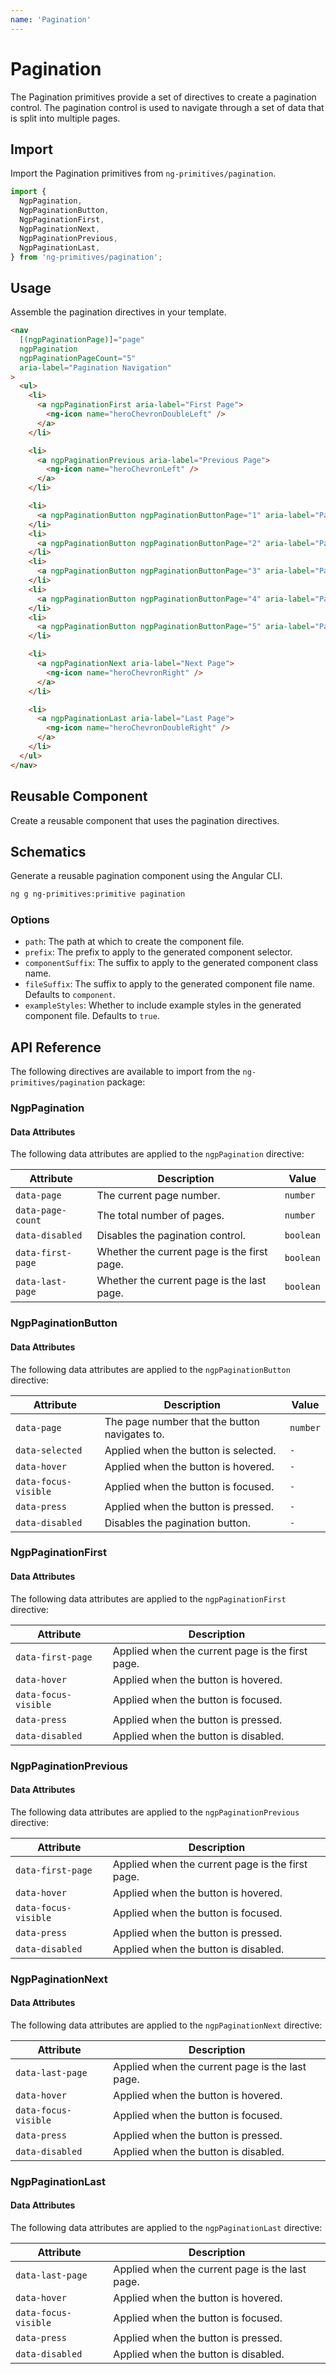 ```yaml
---
name: 'Pagination'
---
```


# Pagination

The Pagination primitives provide a set of directives to create a pagination control. The pagination control is used to navigate through a set of data that is split into multiple pages.

<docs-example name="pagination"></docs-example>

## Import

Import the Pagination primitives from `ng-primitives/pagination`.

```ts
import {
  NgpPagination,
  NgpPaginationButton,
  NgpPaginationFirst,
  NgpPaginationNext,
  NgpPaginationPrevious,
  NgpPaginationLast,
} from 'ng-primitives/pagination';
```

## Usage

Assemble the pagination directives in your template.

```html
<nav
  [(ngpPaginationPage)]="page"
  ngpPagination
  ngpPaginationPageCount="5"
  aria-label="Pagination Navigation"
>
  <ul>
    <li>
      <a ngpPaginationFirst aria-label="First Page">
        <ng-icon name="heroChevronDoubleLeft" />
      </a>
    </li>

    <li>
      <a ngpPaginationPrevious aria-label="Previous Page">
        <ng-icon name="heroChevronLeft" />
      </a>
    </li>

    <li>
      <a ngpPaginationButton ngpPaginationButtonPage="1" aria-label="Page 1">1</a>
    </li>
    <li>
      <a ngpPaginationButton ngpPaginationButtonPage="2" aria-label="Page 2">2</a>
    </li>
    <li>
      <a ngpPaginationButton ngpPaginationButtonPage="3" aria-label="Page 3">3</a>
    </li>
    <li>
      <a ngpPaginationButton ngpPaginationButtonPage="4" aria-label="Page 4">4</a>
    </li>
    <li>
      <a ngpPaginationButton ngpPaginationButtonPage="5" aria-label="Page 5">5</a>
    </li>

    <li>
      <a ngpPaginationNext aria-label="Next Page">
        <ng-icon name="heroChevronRight" />
      </a>
    </li>

    <li>
      <a ngpPaginationLast aria-label="Last Page">
        <ng-icon name="heroChevronDoubleRight" />
      </a>
    </li>
  </ul>
</nav>
```

## Reusable Component

Create a reusable component that uses the pagination directives.

<docs-snippet name="pagination"></docs-snippet>

## Schematics

Generate a reusable pagination component using the Angular CLI.

```bash npm
ng g ng-primitives:primitive pagination
```

### Options

- `path`: The path at which to create the component file.
- `prefix`: The prefix to apply to the generated component selector.
- `componentSuffix`: The suffix to apply to the generated component class name.
- `fileSuffix`: The suffix to apply to the generated component file name. Defaults to `component`.
- `exampleStyles`: Whether to include example styles in the generated component file. Defaults to `true`.

## API Reference

The following directives are available to import from the `ng-primitives/pagination` package:

### NgpPagination

<api-docs name="NgpPagination"></api-docs>

#### Data Attributes

The following data attributes are applied to the `ngpPagination` directive:

| Attribute         | Description                                 | Value     |
| ----------------- | ------------------------------------------- | --------- |
| `data-page`       | The current page number.                    | `number`  |
| `data-page-count` | The total number of pages.                  | `number`  |
| `data-disabled`   | Disables the pagination control.            | `boolean` |
| `data-first-page` | Whether the current page is the first page. | `boolean` |
| `data-last-page`  | Whether the current page is the last page.  | `boolean` |

### NgpPaginationButton

<api-docs name="NgpPaginationButton"></api-docs>

#### Data Attributes

The following data attributes are applied to the `ngpPaginationButton` directive:

| Attribute            | Description                                   | Value    |
| -------------------- | --------------------------------------------- | -------- |
| `data-page`          | The page number that the button navigates to. | `number` |
| `data-selected`      | Applied when the button is selected.          | `-`      |
| `data-hover`         | Applied when the button is hovered.           | `-`      |
| `data-focus-visible` | Applied when the button is focused.           | `-`      |
| `data-press`         | Applied when the button is pressed.           | `-`      |
| `data-disabled`      | Disables the pagination button.               | `-`      |

### NgpPaginationFirst

<api-docs name="NgpPaginationFirst"></api-docs>

#### Data Attributes

The following data attributes are applied to the `ngpPaginationFirst` directive:

| Attribute            | Description                                      |
| -------------------- | ------------------------------------------------ |
| `data-first-page`    | Applied when the current page is the first page. |
| `data-hover`         | Applied when the button is hovered.              |
| `data-focus-visible` | Applied when the button is focused.              |
| `data-press`         | Applied when the button is pressed.              |
| `data-disabled`      | Applied when the button is disabled.             |

### NgpPaginationPrevious

<api-docs name="NgpPaginationPrevious"></api-docs>

#### Data Attributes

The following data attributes are applied to the `ngpPaginationPrevious` directive:

| Attribute            | Description                                      |
| -------------------- | ------------------------------------------------ |
| `data-first-page`    | Applied when the current page is the first page. |
| `data-hover`         | Applied when the button is hovered.              |
| `data-focus-visible` | Applied when the button is focused.              |
| `data-press`         | Applied when the button is pressed.              |
| `data-disabled`      | Applied when the button is disabled.             |

### NgpPaginationNext

<api-docs name="NgpPaginationNext"></api-docs>

#### Data Attributes

The following data attributes are applied to the `ngpPaginationNext` directive:

| Attribute            | Description                                     |
| -------------------- | ----------------------------------------------- |
| `data-last-page`     | Applied when the current page is the last page. |
| `data-hover`         | Applied when the button is hovered.             |
| `data-focus-visible` | Applied when the button is focused.             |
| `data-press`         | Applied when the button is pressed.             |
| `data-disabled`      | Applied when the button is disabled.            |

### NgpPaginationLast

<api-docs name="NgpPaginationLast"></api-docs>

#### Data Attributes

The following data attributes are applied to the `ngpPaginationLast` directive:

| Attribute            | Description                                     |
| -------------------- | ----------------------------------------------- |
| `data-last-page`     | Applied when the current page is the last page. |
| `data-hover`         | Applied when the button is hovered.             |
| `data-focus-visible` | Applied when the button is focused.             |
| `data-press`         | Applied when the button is pressed.             |
| `data-disabled`      | Applied when the button is disabled.            |
